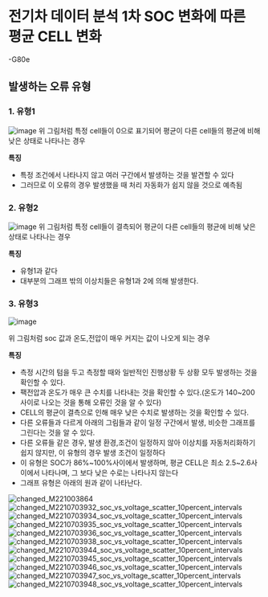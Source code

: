 # 전기차 데이터 분석 1차 SOC 변화에 따른 평균 CELL 변화
-G80e

## 발생하는 오류 유형
### 1. **유형1**
![image](https://github.com/user-attachments/assets/ad4f0a2f-ea3f-4474-80dc-7399881b4221)
위 그림처럼 특정 cell들이 0으로 표기되어 평균이 다른 cell들의 평균에 비해 낮은 상태로 나타나는 경우

**특징**
- 특정 조건에서 나타나지 않고 여러 구간에서 발생하는 것을 발견할 수 있다
- 그러므로 이 오류의 경우 발생했을 때 처리 자동화가 쉽지 않을 것으로 예측됨

### 2. **유형2**
![image](https://github.com/user-attachments/assets/2ca18b43-4a15-4027-80dc-ea0682043cfc)
위 그림처럼 특정 cell들이 결측되어 평균이 다른 cell들의 평균에 비해 낮은 상태로 나타나는 경우

**특징**
- 유형1과 같다
- 대부분의 그래프 밖의 이상치들은 유형1과 2에 의해 발생한다.
  

### 3. **유형3**

![image](https://github.com/user-attachments/assets/3f51222d-e01b-4a2a-9d4c-b23b5770ef46)

위 그림처럼 soc 값과 온도,전압이 매우 커지는 값이 나오게 되는 경우

**특징**
- 측정 시간의 텀을 두고 측정할 때와 일반적인 진행상황 두 상황 모두 발생하는 것을 확인할 수 있다.
- 팩전압과 온도가 매우 큰 수치를 나타내는 것을 확인할 수 있다.(온도가 140~200 사이로 나오는 것을 통해 오류인 것을 알 수 있다)
- CELL의 평균이 결측으로 인해 매우 낮은 수치로 발생하는 것을 확인할 수 있다.
- 다른 오류들과 다르게 아래의 그림들과 같이 일정 구간에서 발생, 비슷한 그래프를 그린다는 것을 알 수 있다.
- 다른 오류들 같은 경우, 발생 환경,조건이 일정하지 않아 이상치를 자동처리화하기 쉽지 않지만, 이 유형의 경우 발생 조건이 일정하다
- 이 유형은 SOC가 86%~100%사이에서 발생하며, 평균 CELL은 최소 2.5~2.6사이에서 나타나며, 그 보다 낮은 수로는 나타나지 않는다
- 그래프 유형은 아래의 원과 같이 나타난다.

![changed_M221003864](https://github.com/user-attachments/assets/063e6ef4-fac5-408e-8e34-f3e04376a6e1)
![changed_M2210703932_soc_vs_voltage_scatter_10percent_intervals](https://github.com/user-attachments/assets/c3e6475e-eb78-418c-b81c-a1ccd7dc4ff2)
![changed_M2210703934_soc_vs_voltage_scatter_10percent_intervals](https://github.com/user-attachments/assets/bb0045c6-1572-4b82-abf5-2df425251f84)
![changed_M2210703935_soc_vs_voltage_scatter_10percent_intervals](https://github.com/user-attachments/assets/b842d931-143c-4db7-848f-b9f32f6f8b64)
![changed_M2210703936_soc_vs_voltage_scatter_10percent_intervals](https://github.com/user-attachments/assets/a4aed7fa-98bd-4aa1-93ff-160e9f5de578)
![changed_M2210703938_soc_vs_voltage_scatter_10percent_intervals](https://github.com/user-attachments/assets/e6c8340f-dcc9-48d0-8424-db76df71d4c0)
![changed_M2210703944_soc_vs_voltage_scatter_10percent_intervals](https://github.com/user-attachments/assets/09f4383d-8a3f-40b0-9aa3-3a9c44b2da24)
![changed_M2210703945_soc_vs_voltage_scatter_10percent_intervals](https://github.com/user-attachments/assets/0c5f52b1-b4d5-4062-9600-7df4876c0b4c)
![changed_M2210703946_soc_vs_voltage_scatter_10percent_intervals](https://github.com/user-attachments/assets/ae0e4b4c-3a5e-4fef-be23-4663bc80c05f)
![changed_M2210703947_soc_vs_voltage_scatter_10percent_intervals](https://github.com/user-attachments/assets/190c102e-0ab6-4840-8b55-7d0ced560b91)
![changed_M2210703948_soc_vs_voltage_scatter_10percent_intervals](https://github.com/user-attachments/assets/f3b92e48-1582-470f-8983-c2fbf18b0522)

